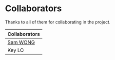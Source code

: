 # Collaborators

Thanks to all of them for collaborating in the project.

| Collaborators |
| - |
| [Sam WONG](https://www.github.com/pswongae) |
| Key LO |
